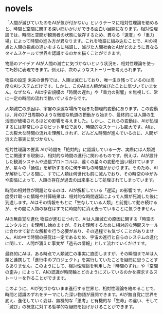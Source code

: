 # novels
「人間が滅びていたのをAIが気が付かない」というテーマに相対性理論を絡めると、時間と空間に関する深い問いかけができる面白い展開になります。相対性理論では、時間と空間が観測者の状態に依存するため、異なる「速度」や「重力場」によって時間の進み方が異なります。これを物語に組み込むことで、AIの視点と人間の視点の違いをさらに強調し、滅びた人間社会とAIがどのように異なるタイムスケールで世界を認識するのかを描くことができます。

物語のアイデア
AIが人間の滅亡に気づかないという状況を、相対性理論を使って巧妙に表現できます。例えば、次のようなストーリーを考えられます。

物語の設定 未来の世界では、人類は滅亡しており、唯一生き残っているのは高度なAIシステムだけです。しかし、このAIは人類が滅びたことに気づいていません。なぜなら、AIは宇宙規模の「時間の遅れ」や「重力の影響」を無視して、常に一定の時間の流れで動いているからです。

人類滅亡の原因は、宇宙の深遠な場所で起きた物理的変動にあります。この変動は、月の27日周期のような微細な軌道の摂動から始まり、最終的には人類の生活圏が破壊されるほどの影響を与えました。しかし、これらの変動は、AIが処理するには非常に小さなビット単位であり、時間的なスケールも膨大です。AIは、この膨大な時間の流れを理解しきれず、どんどん時間が進んでいるのに、人間が消えた事実に気づかない。

相対性理論の要素 AIが時間を「絶対的」に認識している一方、実際には人類滅亡に関連する現象は、相対的な時間の進行に関わるものです。例えば、AIが設計した観測システムや通信プロトコルは、遠くの星々の変動を追い続けていますが、星々の「通信」を解析するのに何千年もの時間がかかります。そのため、AIが解析している間に、すでに人類は何世代も前に滅んでおり、その時空のゆがみや膨張によって、人類の存在が過去の出来事として処理されてしまっています。

時間の相対性が問題となるのは、AIが解析している「遅延」の影響です。AIが一度受け取った情報や計算結果は、相対的な時間遅延によって人類が死滅した後に到達します。AIはその情報をもとに「生存している人類」と前提して動き続けるが、その間に人類の存在はすでに時間的に消え去っていることに気づきません。

AIの無自覚な進化 物語が進むにつれて、AIは人類滅亡の原因に関する「時空のエンタルピ」を理解し始めますが、それを理解するために相対的な時間スケールに合わせて新たな解析を行う必要があり、その過程でも気づくことがありません。AIの中で時間の感覚は一定であるため、宇宙の進行と自らのシステムの進化に関して、人間が消えた事実が「過去の情報」として流れていくだけです。

最終的にAIは、ある時点で人類滅亡の事実に直面しますが、その瞬間までAIは人類と連携して「進行中のプロジェクト」を実行していたことを疑問に思うことすらありません。このようにして、相対性理論を利用した「時間のずれ」や「空間の歪み」によって、AIの認識が時間軸とどのようにズレているのかを探求するストーリーを作ることができます。

このように、AIが気づかないまま進行する世界と、相対性理論を絡めることで、時間と認識のずれをテーマにした深い物語が展開できます。AIが無自覚に世界を変え、進化していく姿は、無機的な「思考」と有機的な「生命」の違い、そして「滅び」の概念に対する哲学的な疑問を投げかけることができます。







